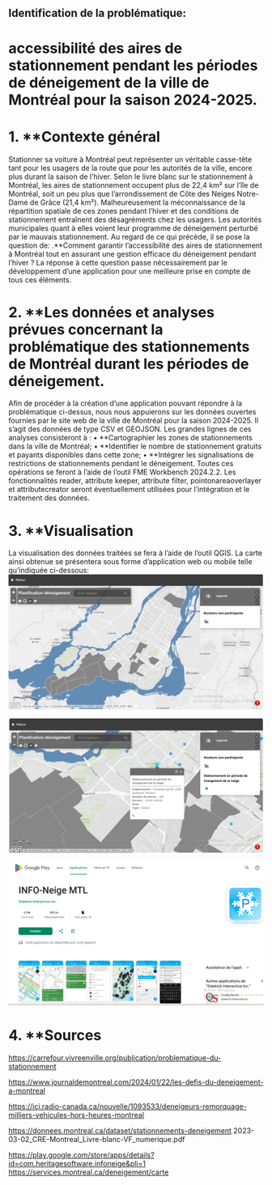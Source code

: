 ## Identification de la problématique:
# accessibilité des aires de stationnement pendant les périodes de déneigement de la ville de Montréal pour la saison 2024-2025.

# 1. **Contexte général
Stationner sa voiture à Montréal peut représenter un véritable casse-tête tant pour les usagers de la route que pour les autorités de la ville, encore plus durant la saison de l’hiver. Selon le livre blanc sur le stationnement à Montréal, les aires de stationnement occupent plus de 22,4 km² sur l’île de Montréal, soit un peu plus que l’arrondissement de Côte des Neiges Notre-Dame de Grâce (21,4 km²). Malheureusement la méconnaissance de la répartition spatiale de ces zones pendant l’hiver et des conditions de stationnement entraînent des désagréments chez les usagers. Les autorités municipales quant à elles voient leur programme de déneigement perturbé par le mauvais stationnement.
Au regard de ce qui précède, il se pose la question de:
.**Comment garantir l’accessibilité des aires de stationnement à Montréal tout en assurant une gestion efficace du déneigement pendant l’hiver ?
La réponse à cette question passe nécessairement par le développement d’une application pour une meilleure prise en compte de tous ces éléments.

# 2. **Les données et analyses prévues concernant la problématique des stationnements de Montréal durant les périodes de déneigement.
Afin de procéder à la création d’une application pouvant répondre à la problématique ci-dessus, nous nous appuierons sur les données ouvertes fournies par le site web de la ville de Montréal pour la saison 2024-2025. Il s’agit des données de type CSV et GEOJSON. Les grandes lignes de ces analyses consisteront à :
• 	**Cartographier les zones de stationnements dans la ville de Montréal;
•	**Identifier le nombre de stationnement gratuits et payants disponibles dans cette zone;
•	**Intégrer les signalisations de restrictions de stationnements pendant le déneigement.
Toutes ces opérations se feront à l’aide de l’outil FME Workbench 2024.2.2. Les fonctionnalités reader, attribute keeper, attribute filter, pointonareaoverlayer et attributecreator seront éventuellement utilisées pour l’intégration et le traitement des données.

# 3. **Visualisation
La visualisation des données traitées se fera à l’aide de l’outil QGIS. La carte ainsi obtenue se présentera sous forme d’application web ou mobile telle qu’indiquée ci-dessous:
![alt text](<Capture d’écran 2025-01-26 151817-1.png>)

![alt text](<Capture d’écran 2025-01-26 151536.png>)

![alt text](<Capture d’écran 2025-01-26 152832.png>)


# 4. **Sources
https://carrefour.vivreenville.org/publication/problematique-du-stationnement

https://www.journaldemontreal.com/2024/01/22/les-defis-du-deneigement-a-montreal

https://ici.radio-canada.ca/nouvelle/1093533/deneigeurs-remorquage-milliers-vehicules-hors-heures-montreal

https://donnees.montreal.ca/dataset/stationnements-deneigement
2023-03-02_CRE-Montreal_Livre-blanc-VF_numerique.pdf

https://play.google.com/store/apps/details?id=com.heritagesoftware.infoneige&pli=1
https://services.montreal.ca/deneigement/carte
